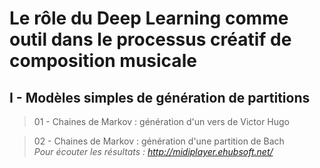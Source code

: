 # Le rôle du Deep Learning comme outil dans le processus créatif de composition musicale

## I - Modèles simples de génération de partitions
> 01 - Chaines de Markov : génération d'un vers de Victor Hugo

> 02 - Chaines de Markov : génération d'une partition de Bach 
<br>  *Pour écouter les résultats : http://midiplayer.ehubsoft.net/*
